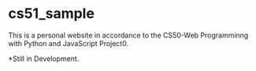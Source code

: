 # cs51_sample
This is a personal website in accordance to the CS50-Web Programminng with Python and JavaScript Project0.

*Still in Development.

